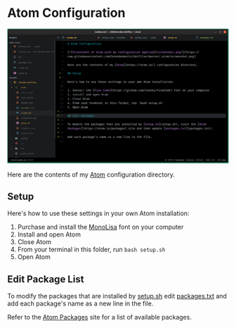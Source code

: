 # Atom Configuration

[![Screenshot of Atom with my configuration applied](screenshot.png)](https://raw.githubusercontent.com/brendanmurty/dotfiles/master/.atom/screenshot.png)

Here are the contents of my [Atom](https://atom.io/) configuration directory.

## Setup

Here's how to use these settings in your own Atom installation:

1. Purchase and install the [MonoLisa](https://www.monolisa.dev/) font on your computer
2. Install and open Atom
3. Close Atom
4. From your terminal in this folder, run `bash setup.sh`
5. Open Atom

## Edit Package List

To modify the packages that are installed by [setup.sh](setup.sh) edit [packages.txt](packages.txt) and add each package's name as a new line in the file.

Refer to the [Atom Packages](https://atom.io/packages) site for a list of available packages.
